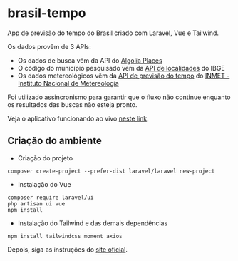 # brasil-tempo
App de previsão do tempo do Brasil criado com Laravel, Vue e Tailwind.

Os dados provêm de 3 APIs:
- Os dados de busca vêm da API do [Algolia Places](https://community.algolia.com/places/)
- O código do município pesquisado vem da [API de localidades](https://servicodados.ibge.gov.br/api/docs/localidades) do IBGE
- Os dados metereológicos vêm da [API de previsão do tempo](https://portal.inmet.gov.br/manual/manual-de-uso-da-api-de-previs%C3%A3o) do [INMET - Instituto Nacional de Metereologia](https://portal.inmet.gov.br/) 

Foi utilizado assincronismo para garantir que o fluxo não continue enquanto os resultados das buscas não esteja pronto.

Veja o aplicativo funcionando ao vivo [neste link](https://brasil-tempo.herokuapp.com/).

## Criação do ambiente

- Criação do projeto
```
composer create-project --prefer-dist laravel/laravel new-project
```

- Instalação do Vue
```
composer require laravel/ui
php artisan ui vue
npm install
```

- Instalação do Tailwind e  das demais dependências
```
npm install tailwindcss moment axios
```
Depois, siga as instruções do [site oficial](https://tailwindcss.com/docs/installation).
